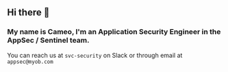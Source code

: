 ## Hi there 👋

### My name is Cameo, I'm an Application Security Engineer in the AppSec / Sentinel team.

You can reach us at `svc-security` on Slack or through email at `appsec@myob.com`
